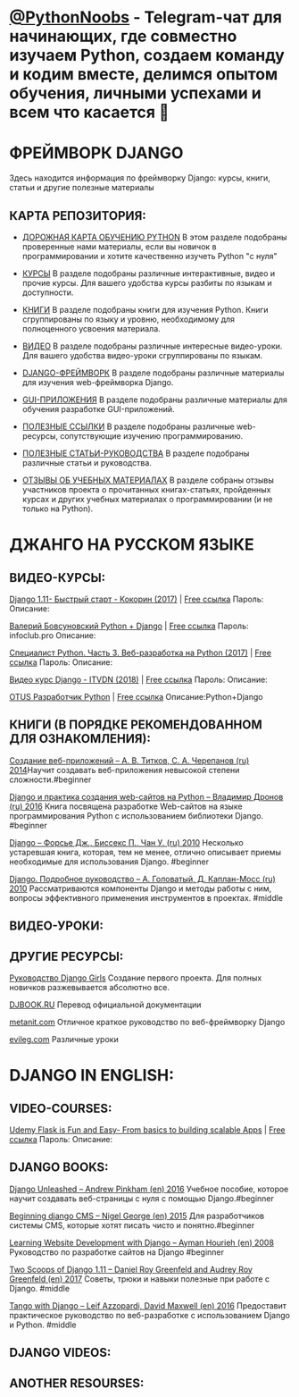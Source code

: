 # [@PythonNoobs](https://t.me/python_noobs) - Telegram-чат для начинающих, где совместно изучаем Python, создаем команду и кодим вместе, делимся опытом обучения, личными успехами и всем что касается 🐍 
# ФРЕЙМВОРК DJANGO

Здесь находится информация по фреймворку Django: курсы, книги, статьи и другие полезные материалы


## КАРТА РЕПОЗИТОРИЯ:

- [ДОРОЖНАЯ КАРТА ОБУЧЕНИЮ PYTHON](https://github.com/PythonNoobs/python_developer/blob/master/Road_map.md)
В этом разделе подобраны проверенные нами материалы, если вы новичок в программировании и хотите качественно изучеть Python "с нуля"

- [КУРСЫ](https://github.com/PythonNoobs/python_developer/blob/master/Courses.md) 
В разделе подобраны различные интерактивные, видео и прочие курсы. Для вашего удобства курсы разбиты по языкам и доступности.

- [КНИГИ](https://github.com/PythonNoobs/python_developer/blob/master/Books.md) В разделе подобраны книги для изучения Python. Книги сгруппированы по языку и уровню, необходимому для полноценного усвоения материала.

- [ВИДЕО](https://github.com/PythonNoobs/python_developer/blob/master/Videos.md) 
В разделе подобраны различные интересные видео-уроки. Для вашего удобства видео-уроки сгруппированы по языкам.

- [DJANGO-ФРЕЙМВОРК](https://github.com/PythonNoobs/python_developer/blob/master/Django_framework.md) 
В разделе подобраны различные материалы для изучения web-фреймворка Django.

- [GUI-ПРИЛОЖЕНИЯ](https://github.com/PythonNoobs/python_developer/blob/master/Tkinter_PyQt.md) 
В разделе подобраны различные материалы для обучения разработке GUI-приложений. 

- [ПОЛЕЗНЫЕ ССЫЛКИ](https://github.com/PythonNoobs/python_developer/blob/master/Telegram_channels.md) 
В разделе подобраны различные web-ресурсы, сопутствующие изучению программированию.  

- [ПОЛЕЗНЫЕ СТАТЬИ-РУКОВОДСТВА](https://github.com/PythonNoobs/python_developer/blob/master/Manuals.md) 
В разделе подобраны различные статьи и руководства.

- [ОТЗЫВЫ ОБ УЧЕБНЫХ МАТЕРИАЛАХ](https://github.com/PythonNoobs/python_developer/blob/master/reviews.md) 
В разделе собраны отзывы участников проекта о прочитанных книгах-статьях, пройденных курсах и других учебных материалах о программировании (и не только на Python).

# ДЖАНГО НА РУССКОМ ЯЗЫКЕ
## ВИДЕО-КУРСЫ:



[Django 1.11- Быстрый старт - Кокорин (2017)](https://) | [Free ссылка](https://cloud.mail.ru/public/15CZ/uiAY1vt1K) Пароль: 
Описание:

[Валерий Бовсуновский Python + Django](https://) | [Free ссылка](https://cloud.mail.ru/public/Aiz4/Ku9fZ3B4Q) Пароль: infoclub.pro 
Описание:

[Специалист Python. Часть 3. Веб-разработка на Python (2017)](https://) | [Free ссылка](https://cloud.mail.ru/public/GtoB/vdESwnx6d) Пароль: 
Описание:

[Видео курс Django - ITVDN (2018)](https://) | [Free ссылка](https://yadi.sk/d/MBruQdRo3WSdCx) Пароль: 
Описание:

[OTUS Разработчик Python](https://) | [Free ссылка](https://cloud.mail.ru/public/Ep4K/3DMDfcWfn)
Описание:Python+Django


## КНИГИ (В ПОРЯДКЕ РЕКОМЕНДОВАННОМ ДЛЯ ОЗНАКОМЛЕНИЯ):

[Создание веб-приложений – А. В. Титков, С. А. Черепанов (ru) 2014](https://yadi.sk/i/CXEaccVg0XBneQ)Научит создавать веб-приложения невысокой степени сложности.#beginner

[Django и практика создания web-сайтов на Python – Владимир Дронов (ru) 2016](https://yadi.sk/i/bXsGVt0JlS7PJw)
Книга посвящена разработке Web-сайтов на языке программирования Python с использованием библиотеки Django.
#beginner

[Django – Форсье Дж., Биссекс П., Чан У. (ru) 2010](https://yadi.sk/i/3C2qGReRq9aCzg)
Несколько устаревшая книга, которая, тем не менее, отлично описывает приемы необходимые для использования Django.
#beginner

[Django. Подробное руководство – А. Головатый, Д. Каплан-Мосс (ru) 2010](https://yadi.sk/i/O_t3YT7SLnURqQ)
Рассматриваются компоненты Django и методы работы с ним, вопросы эффективного применения инструментов в проектах.
#middle


## ВИДЕО-УРОКИ:



## ДРУГИЕ РЕСУРСЫ:


[Руководство Django Girls](https://tutorial.djangogirls.org/ru/) Создание первого проекта. Для полных новичков разжевывается абсолютно все.

[DJBOOK.RU](https://djbook.ru/rel1.9/) Перевод официальной документации

[metanit.com](https://metanit.com/python/django/) Отличное краткое руководство по веб-фреймворку Django

[evileg.com](https://evileg.com/ru/knowledge/django/) Различные уроки

# DJANGO IN ENGLISH:

## VIDEO-COURSES:

[Udemy Flask is Fun and Easy- From basics to building scalable Apps](https://) | [Free ссылка](https://cloud.mail.ru/public/48BM/XKqCN4rYw) Пароль: 
Описание:

## DJANGO BOOKS:


[Django Unleashed – Andrew Pinkham (en) 2016](https://yadi.sk/i/Z_iGPTlZWOU1Xw) Учебное пособие, которое научит создавать веб-страницы с нуля с помощью Django.#beginner

[Beginning django CMS – Nigel George (en) 2015](https://yadi.sk/i/qbbAn0f-E8OUIw) Для разработчиков системы CMS, которые хотят писать чисто и понятно.#beginner

[Learning Website Development with Django – Ayman Hourieh (en) 2008](https://yadi.sk/i/UHUDAJzmZHXfZQ) Руководство по разработке сайтов на Django #beginner

[Two Scoops of Django 1.11 – Daniel Roy Greenfeld and Audrey Roy Greenfeld (en) 2017](https://yadi.sk/d/-A4EtDK-3YdWRw) Советы, трюки и навыки полезные при работе с Django. #middle

[Tango with Django – Leif Azzopardi, David Maxwell (en) 2016](https://yadi.sk/i/nPu3EjYS1t2hvg) Предоставит практическое руководство по веб-разработке с использованием Django и Python. #middle

## DJANGO VIDEOS:


## ANOTHER RESOURSES:
